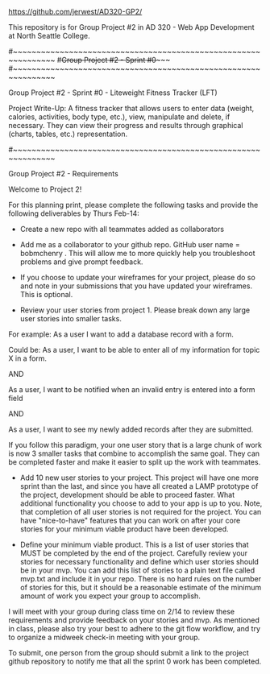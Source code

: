 https://github.com/jerwest/AD320-GP2/

This repository is for Group Project #2 in AD 320 - Web App Development at North
Seattle College.

#~~~~~~~~~~~~~~~~~~~~~~~~~~~~~~~~~~~~~~~~~~~~~~~~~~~~~~~~~~~~~~~
#~~~~~~~~~~~~~~~~Group Project #2 - Sprint #0~~~~~~~~~~~~~~~~~~~
#~~~~~~~~~~~~~~~~~~~~~~~~~~~~~~~~~~~~~~~~~~~~~~~~~~~~~~~~~~~~~~~

Group Project #2 - Sprint #0 - Liteweight Fitness Tracker (LFT)

Project Write-Up:  A fitness tracker that allows users to enter data (weight,
calories, activities, body type, etc.), view, manipulate and delete, if
necessary. They can view their progress and results through graphical (charts,
tables, etc.) representation.

#~~~~~~~~~~~~~~~~~~~~~~~~~~~~~~~~~~~~~~~~~~~~~~~~~~~~~~~~~~~~~~~

Group Project #2 - Requirements

Welcome to Project 2!

For this planning print, please complete the following tasks and provide the following deliverables by Thurs Feb-14:

- Create a new repo with all teammates added as collaborators

- Add me as a collaborator to your github repo. GitHub user name = bobmchenry . This will allow me to more quickly help you troubleshoot problems and give prompt feedback.

- If you choose to update your wireframes for your project, please do so and note in your submissions that you have updated your wireframes. This is optional.

- Review your user stories from project 1. Please break down any large user stories into smaller tasks.

For example:
As a user I want to add a database record with a form.

Could be:
As a user, I want to be able to enter all of my information for topic X in a form.

AND

As a user, I want to be notified when an invalid entry is entered into a form field

AND

As a user, I want to see my newly added records after they are submitted.

If you follow this paradigm, your one user story that is a large chunk of work is now 3 smaller tasks that combine to accomplish the same goal. They can be completed faster and make it easier to split up the work with teammates.

- Add 10 new user stories to your project. This project will have one more sprint than the last, and since you have all created a LAMP prototype of the project, development should be able to proceed faster. What additional functionality you choose to add to your app is up to you. Note, that completion of all user stories is not required for the project. You can have "nice-to-have" features that you can work on after your core stories for your minimum viable product have been developed.

- Define your minimum viable product. This is a list of user stories that MUST be completed by the end of the project. Carefully review your stories for necessary functionality and define which user stories should be in your mvp. You can add this list of stories to a plain text file called mvp.txt and include it in your repo. There is no hard rules on the number of stories for this, but it should be a reasonable estimate of the minimum amount of work you expect your group to accomplish.

I will meet with your group during class time on 2/14 to review these requirements and provide feedback on your stories and mvp. As mentioned in class, please also try your best to adhere to the git flow workflow, and try to organize a midweek check-in meeting with your group.

To submit, one person from the group should submit a link to the project github repository to notify me that all the sprint 0 work has been completed.

